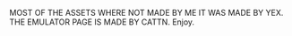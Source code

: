 MOST OF THE ASSETS WHERE NOT MADE BY ME IT WAS MADE BY YEX. THE EMULATOR PAGE IS MADE BY CATTN. Enjoy.
